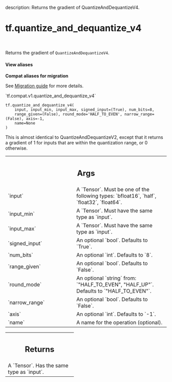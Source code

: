 description: Returns the gradient of QuantizeAndDequantizeV4.

<div itemscope itemtype="http://developers.google.com/ReferenceObject">
<meta itemprop="name" content="tf.quantize_and_dequantize_v4" />
<meta itemprop="path" content="Stable" />
</div>

# tf.quantize_and_dequantize_v4

<!-- Insert buttons and diff -->

<table class="tfo-notebook-buttons tfo-api nocontent" align="left">

</table>



Returns the gradient of `QuantizeAndDequantizeV4`.

<section class="expandable">
  <h4 class="showalways">View aliases</h4>
  <p>
<b>Compat aliases for migration</b>
<p>See
<a href="https://www.tensorflow.org/guide/migrate">Migration guide</a> for
more details.</p>
<p>`tf.compat.v1.quantize_and_dequantize_v4`</p>
</p>
</section>

<pre class="devsite-click-to-copy prettyprint lang-py tfo-signature-link">
<code>tf.quantize_and_dequantize_v4(
    input, input_min, input_max, signed_input=(True), num_bits=8,
    range_given=(False), round_mode='HALF_TO_EVEN', narrow_range=(False), axis=-1,
    name=None
)
</code></pre>



<!-- Placeholder for "Used in" -->

This is almost identical to QuantizeAndDequantizeV2, except that it returns a
gradient of 1 for inputs that are within the quantization range, or 0 otherwise.

<!-- Tabular view -->
 <table class="responsive fixed orange">
<colgroup><col width="214px"><col></colgroup>
<tr><th colspan="2"><h2 class="add-link">Args</h2></th></tr>

<tr>
<td>
`input`
</td>
<td>
A `Tensor`. Must be one of the following types: `bfloat16`, `half`, `float32`, `float64`.
</td>
</tr><tr>
<td>
`input_min`
</td>
<td>
A `Tensor`. Must have the same type as `input`.
</td>
</tr><tr>
<td>
`input_max`
</td>
<td>
A `Tensor`. Must have the same type as `input`.
</td>
</tr><tr>
<td>
`signed_input`
</td>
<td>
An optional `bool`. Defaults to `True`.
</td>
</tr><tr>
<td>
`num_bits`
</td>
<td>
An optional `int`. Defaults to `8`.
</td>
</tr><tr>
<td>
`range_given`
</td>
<td>
An optional `bool`. Defaults to `False`.
</td>
</tr><tr>
<td>
`round_mode`
</td>
<td>
An optional `string` from: `"HALF_TO_EVEN", "HALF_UP"`. Defaults to `"HALF_TO_EVEN"`.
</td>
</tr><tr>
<td>
`narrow_range`
</td>
<td>
An optional `bool`. Defaults to `False`.
</td>
</tr><tr>
<td>
`axis`
</td>
<td>
An optional `int`. Defaults to `-1`.
</td>
</tr><tr>
<td>
`name`
</td>
<td>
A name for the operation (optional).
</td>
</tr>
</table>



<!-- Tabular view -->
 <table class="responsive fixed orange">
<colgroup><col width="214px"><col></colgroup>
<tr><th colspan="2"><h2 class="add-link">Returns</h2></th></tr>
<tr class="alt">
<td colspan="2">
A `Tensor`. Has the same type as `input`.
</td>
</tr>

</table>


